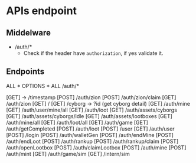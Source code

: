 # APIs endpoint

## Middelware
- /auth/*
  - Check if the header have `authorization`, if yes validate it.

## Endpoints
ALL       *
OPTIONS   *
ALL       /auth/*

[GET] ->    /timestamp
[POST]      /auth/zion
[POST]      /auth/zion/claim
[GET]       /auth/zion
[GET]       /
[GET]       /cyborg -> ?id (get cyborg detail)
[GET]       /auth/mine
[GET]       /auth/user/mine/all
[GET]       /auth/loot
[GET]       /auth/assets/cyborgs
[GET]       /auth/assets/cyborgs/idle
[GET]       /auth/assets/lootboxes
[GET]       /auth/mine/all
[GET]       /auth/loot/all
[GET]       /auth/game
[GET]       /auth/getCompleted
[POST]      /auth/loot
[POST]      /user
[GET]       /auth/user
[POST]      /login
[POST]      /auth/walletGen
[POST]      /auth/endMine
[POST]      /auth/endLoot
[POST]      /auth/rankup
[POST]      /auth/rankup/claim
[POST]      /auth/openLootbox
[POST]      /auth/claimLootbox
[POST]      /auth/mine
[POST]      /auth/mint
[GET]       /auth/game/sim
[GET]       /intern/sim